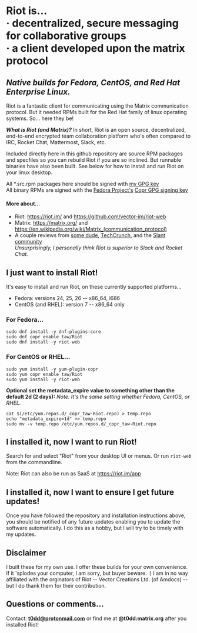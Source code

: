 # Riot is...<br />·	decentralized, secure messaging for collaborative groups<br />· a client developed upon the matrix protocol

## *Native builds for Fedora, CentOS, and Red Hat Enterprise Linux.*

Riot is a fantastic client for communicating using the Matrix communication protocol. But it needed RPMs built for the Red Hat family of linux operating systems. So... here they be!

_**What is Riot (and Matrix)?**_ In short, Riot is an open source, decentralized, end-to-end encrypted team collaboration platform who's often compared to IRC, Rocket Chat, Mattermost, Slack, etc.

Included directly here in this github repository are source RPM packages and specfiles so you can rebuild Riot if you are so inclined. But runnable binaries have also been built. See below for how to install and run Riot on your linux desktop. 

All \*.src.rpm packages here should be signed with [my GPG key](https://keybase.io/toddwarner/key.asc)<br />All binary RPMs are signed with the [Fedora Project's](https://fedoraproject.org/) [Copr GPG signing key](https://copr-be.cloud.fedoraproject.org/results/taw/Riot/pubkey.gpg)

#### More about...

* Riot: <https://riot.im/> and <https://github.com/vector-im/riot-web>
* Matrix: <https://matrix.org/> and <https://en.wikipedia.org/wiki/Matrix_(communication_protocol)>
* A couple reviews from [some dude](http://www.1500wordmtu.com/2016/slack-no-more-why-you-should-use-riotim-and-matrixorg), [TechCrunch](https://techcrunch.com/2016/09/19/riot-wants-to-be-like-slack-but-with-the-flexibility-of-an-underlying-open-source-platform/), and the [Slant community](https://www.slant.co/options/12764/~matrix-review)<br />_Unsurprisingly, I personally think Riot is superior to Slack and Rocket Chat._

## I just want to install Riot!

It's easy to install and run Riot, on these currently supported platforms...

* Fedora: versions 24, 25, 26 -- x86_64, i686
* CentOS (and RHEL): version 7 -- x86_64 only

### For Fedora...

```
sudo dnf install -y dnf-plugins-core
sudo dnf copr enable taw/Riot
sudo dnf install -y riot-web
```

### For CentOS or RHEL...

```
sudo yum install -y yum-plugin-copr
sudo yum copr enable taw/Riot
sudo yum install -y riot-web
```

**Optional set the metadata_expire value to something other than the default 2d (2 days):**
_Note: It's the same setting whether Fedora, CentOS, or RHEL._

```
cat $(/etc/yum.repos.d/_copr_taw-Riot.repo) > temp.repo
echo "metadata_expire=1d" >> temp.repo
sudo mv -v temp.repo /etc/yum.repos.d/_copr_taw-Riot.repo
```

## I installed it, now I want to run Riot!

Search for and select "Riot" from your desktop UI or menus. Or run `riot-web` from the commandline.

Note: Riot can also be run as SaaS at <https://riot.im/app>

## I installed it, now I want to ensure I get future updates!

Once you have followed the repository and installation instructions above, you should be notified of any future updates enabling you to update the software automatically. I do this as a hobby, but I will try to be timely with my updates.

## Disclaimer

I built these for my own use. I offer these builds for your own convenience. If it 'splodes your computer, I am sorry, but buyer beware. :) I am in no way affiliated with the orginators of Riot -- Vector Creations Ltd. (of Amdocs) -- but I do thank them for their contribution.

## Questions or comments...

Contact: **t0dd@protonmail.com** or find me at **@t0dd:matrix.org** after you installed Riot!
